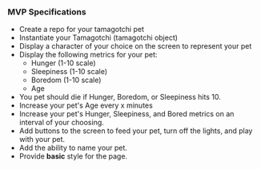 ### MVP Specifications

- Create a repo for your tamagotchi pet
- Instantiate your Tamagotchi (tamagotchi object)
- Display a character of your choice on the screen to represent your pet
- Display the following metrics for your pet:
    - Hunger (1-10 scale)
    - Sleepiness (1-10 scale)
    - Boredom (1-10 scale)
    - Age
- You pet should die if Hunger, Boredom, or Sleepiness hits 10.
- Increase your pet's Age every x minutes
- Increase your pet's Hunger, Sleepiness, and Bored metrics on an interval of your choosing.
- Add buttons to the screen to feed your pet, turn off the lights, and play with your pet.
- Add the ability to name your pet.
- Provide **basic** style for the page.